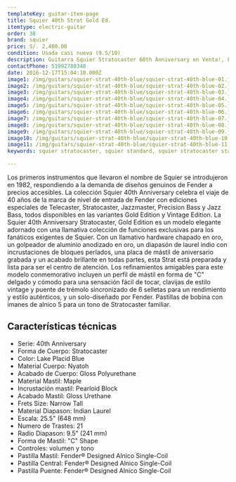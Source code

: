 ```yaml
---
templateKey: guitar-item-page
title: Squier 40th Strat Gold Ed.
itemtype: electric-guitar
order: 38
brand: squier
price: S/. 2,400.00
condition: Usada casi nueva (9.5/10)
description: Guitarra Squier Stratocaster 60th Anniversary en Venta!, Lima, Peru
contactPhone: 51992780348
date: 2016-12-17T15:04:10.000Z
image1: /img/guitars/squier-strat-40th-blue/squier-strat-40th-blue-01.jpg
image2: /img/guitars/squier-strat-40th-blue/squier-strat-40th-blue-02.jpg
image3: /img/guitars/squier-strat-40th-blue/squier-strat-40th-blue-03.jpg
image4: /img/guitars/squier-strat-40th-blue/squier-strat-40th-blue-04.jpg
image5: /img/guitars/squier-strat-40th-blue/squier-strat-40th-blue-05.jpg
image6: /img/guitars/squier-strat-40th-blue/squier-strat-40th-blue-06.jpg
image7: /img/guitars/squier-strat-40th-blue/squier-strat-40th-blue-07.jpg
image8: /img/guitars/squier-strat-40th-blue/squier-strat-40th-blue-08.jpg
image9: /img/guitars/squier-strat-40th-blue/squier-strat-40th-blue-09.jpg
image10: /img/guitars/squier-strat-40th-blue/squier-strat-40th-blue-10.jpg
image11: /img/guitars/squier-strat-40th-blue/squier-strat-40th-blue-11.jpg
keywords: squier stratocaster, squier standard, squier stratocaster standard

---
```

Los primeros instrumentos que llevaron el nombre de Squier se introdujeron en 1982, respondiendo a la demanda de diseños genuinos de Fender a precios accesibles. La colección Squier 40th Anniversary celebra el viaje de 40 años de la marca de nivel de entrada de Fender con ediciones especiales de Telecaster, Stratocaster, Jazzmaster, Precision Bass y Jazz Bass, todos disponibles en las variantes Gold Edition y Vintage Edition. La Squier 40th Anniversary Stratocaster, Gold Edition es un modelo elegante adornado con una llamativa colección de funciones exclusivas para los fanáticos exigentes de Squier. Con un llamativo hardware chapado en oro, un golpeador de aluminio anodizado en oro, un diapasón de laurel indio con incrustaciones de bloques perlados, una placa de mástil de aniversario grabada y un acabado brillante en todas partes, esta Strat está preparada y lista para ser el centro de atención. Los refinamientos amigables para este modelo conmemorativo incluyen un perfil de mástil en forma de "C" delgado y cómodo para una sensación fácil de tocar, clavijas de estilo vintage y puente de trémolo sincronizado de 6 selletas para un rendimiento y estilo auténticos, y un solo-diseñado por Fender. Pastillas de bobina con imanes de alnico 5 para un tono de Stratocaster familiar.

## Características técnicas

* Serie: 40th Anniversary
* Forma de Cuerpo: Stratocaster
* Color: Lake Placid Blue
* Material Cuerpo: Nyatoh
* Acabado de Cuerpo: Gloss Polyurethane
* Material Mastil: Maple
* Incrustación mastil: Pearloid Block
* Acabado Mastil: Gloss Urethane
* Frets Size: Narrow Tall
* Material Diapason: Indian Laurel
* Escala: 25.5" (648 mm)
* Numero de Trastes: 21
* Radio Diapason: 9.5" (241 mm)
* Forma de Mastil: "C" Shape
* Controles: volumen y tono
* Pastilla Mastil: Fender® Designed Alnico Single-Coil
* Pastilla Central: Fender® Designed Alnico Single-Coil
* Pastilla Puente: Fender® Designed Alnico Single-Coil
